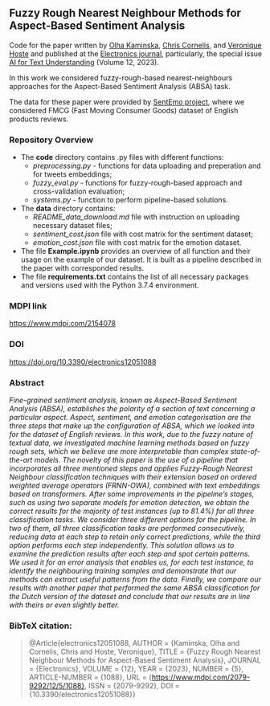 ## Fuzzy Rough Nearest Neighbour Methods for Aspect-Based Sentiment Analysis
Code for the paper written by [Olha Kaminska](https://scholar.google.com/citations?hl=en&user=yRgJkEwAAAAJ), [Chris Cornelis](https://scholar.google.com/citations?hl=en&user=ln46HlkAAAAJ), and [Veronique Hoste](https://scholar.google.com/citations?hl=en&user=WxOsW3IAAAAJ) and published at the [Electronics journal](https://www.mdpi.com/journal/electronics), particularly, the special issue [AI for Text Understanding](https://www.mdpi.com/journal/electronics/special_issues/AI_recognition) (Volume 12, 2023).

In this work we considered fuzzy-rough-based nearest-neighbours approaches for the Aspect-Based Sentiment Analysis (ABSA) task.

The data for these paper were provided by [SentEmo project](http://www.sentemo.org/), where we considered FMCG (Fast Moving Consumer Goods) dataset of English products reviews.

### Repository Overview ###
- The **code** directory contains .py files with different functions:
  - *preprocessing.py* - functions for data uploading and preperation and for tweets embeddings;
  - *fuzzy_eval.py* - functions for fuzzy-rough-based approach and cross-validation evaluation;
  - *systems.py* - function to perform pipeline-based solutions.
- The **data** directory contains:
  - *README_data_download.md* file with instruction on uploading necessary dataset files;
  - *sentiment_cost.json* file with cost matrix for the sentiment dataset;
  - *emotion_cost.json* file with cost matrix for the emotion dataset.
- The file **Example.ipynb** provides an overview of all function and their usage on the example of our dataset. It is built as a pipeline described in the paper with corresponded results. 
- The file **requirements.txt** contains the list of all necessary packages and versions used with the Python 3.7.4 environment.

### MDPI link ###
https://www.mdpi.com/2154078

### DOI ###
https://doi.org/10.3390/electronics12051088 

### Abstract ###
*Fine-grained sentiment analysis, known as Aspect-Based Sentiment Analysis (ABSA), establishes the polarity of a section of text concerning a particular aspect. Aspect, sentiment, and emotion categorisation are the three steps that make up the configuration of ABSA, which we looked into for the dataset of English reviews. In this work, due to the fuzzy nature of textual data, we investigated machine learning methods based on fuzzy rough sets, which we believe are more interpretable than complex state-of-the-art models. The novelty of this paper is the use of a pipeline that incorporates all three mentioned steps and applies Fuzzy-Rough Nearest Neighbour classification techniques with their extension based on ordered weighted average operators (FRNN-OWA), combined with text embeddings based on transformers. After some improvements in the pipeline’s stages, such as using two separate models for emotion detection, we obtain the correct results for the majority of test instances (up to 81.4%) for all three classification tasks. We consider three different options for the pipeline. In two of them, all three classification tasks are performed consecutively, reducing data at each step to retain only correct predictions, while the third option performs each step independently. This solution allows us to examine the prediction results after each step and spot certain patterns. We used it for an error analysis that enables us, for each test instance, to identify the neighbouring training samples and demonstrate that our methods can extract useful patterns from the data. Finally, we compare our results with another paper that performed the same ABSA classification for the Dutch version of the dataset and conclude that our results are in line with theirs or even slightly better.*

### BibTeX citation: ###
>@Article{electronics12051088, AUTHOR = {Kaminska, Olha and Cornelis, Chris and Hoste, Veronique}, TITLE = {Fuzzy Rough Nearest Neighbour Methods for Aspect-Based Sentiment Analysis}, JOURNAL = {Electronics}, VOLUME = {12}, YEAR = {2023}, NUMBER = {5}, ARTICLE-NUMBER = {1088}, URL = {https://www.mdpi.com/2079-9292/12/5/1088}, ISSN = {2079-9292}, DOI = {10.3390/electronics12051088}}
